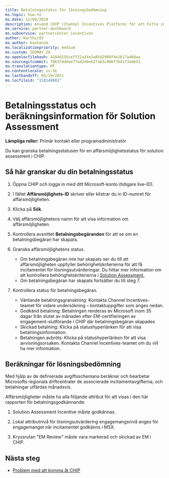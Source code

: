 ```yaml
---
title: Betalningsstatus för lösningsbedömning
ms.topic: how-to
ms.date: 11/09/2020
description: Använd CHIP (Channel Incentives Platform) för att hitta information om affärsmöjligheter för lösningsbedömning, deras beräkningar och deras betalningsstatus.
ms.service: partner-dashboard
ms.subservice: partnercenter-incentives
author: Karthic83
ms.author: kashanum
ms.localizationpriority: medium
ms.custom: SEOMAY.20
ms.openlocfilehash: 4184d155ceff22a34e1a85d2909f4e1b17a46daa
ms.sourcegitcommit: 7063fdddee77ad2d8e627ab3c806f76d173ab652
ms.translationtype: MT
ms.contentlocale: sv-SE
ms.lasthandoff: 05/19/2021
ms.locfileid: "110148881"
---
```

# <a name="solution-assessment-payment-status-and-calculation-info"></a>Betalningsstatus och beräkningsinformation för Solution Assessment

**Lämpliga roller:** Primär kontakt eller programadministratör

Du kan granska betalningsstatusen för en affärsmöjlighetsstatus för solution assessment i CHIP.

## <a name="how-to-review-your-payment-status"></a>Så här granskar du din betalningsstatus

1. Öppna CHIP och logga in med ditt Microsoft-konto (tidigare live-ID).
2. I fältet **Affärsmöjlighets-ID** skriver eller klistrar du in ID-numret för affärsmöjligheten.
3. Klicka på **Sök**.
4. Välj affärsmöjlighetens namn för att visa information om affärsmöjligheten.
5. Kontrollera avsnittet **Betalningsbegäranden** för att se om en betalningsbegäran har skapats.
6. Granska affärsmöjlighetens status.

    - Om betalningsbegäran inte har skapats ser du till att affärsmöjligheten uppfyller behörighetskriterierna för att få incitamentet för lösningsutvärderingar. Du hittar mer information om att kontrollera behörighetskriterierna i [Solution Assessment.](chip-solution-assessment.md)
    - Om betalningsbegäran har skapats fortsätter du till steg 7.
7. Kontrollera status för betalningsbegäran.

    - Väntande betalningsgranskning: Kontakta Channel Incentives-teamet för vidare undersökning – kontaktuppgifter som anges nedan.
    - Godkänd betalning: Betalningen renderas av Microsoft inom 35 dagar från slutet av månaden efter EM-certifieringen av engagement-slutförande i CHIP där betalningsbegäran skapades
    -  Skickad betalning: Klicka på statushyperlänken för att visa betalningsinformation.
    - Betalningen avbröts: Klicka på statushyperlänken för att visa avvisningsorsaken. Kontakta Channel Incentives-teamet om du vill ha mer information.

## <a name="calculations-for-solutions-assessment"></a>Beräkningar för lösningsbedömning

Med hjälp av de definierade avgiftsschemana beräknar och bearbetar Microsofts regionala driftcentraler de associerade incitamentavgifterna, och betalningar utfärdas månadsvis.

Affärsmöjligheter måste ha alla följande attribut för att visas i den här rapporten för betalningsgodkännande:

1. Solution Assessment Incentive måste godkännas.

1. Lokal attributnivå för lösningsutvärdering engagemangsnivå anges för engagemanget när incitamentet godkänns i MSX.
 
1. Kryssrutan "EM Review" måste vara markerad och skickad av EM i CHIP.

## <a name="next-steps"></a>Nästa steg

- [Problem med att komma åt CHIP](chip-access-trouble.md) 

